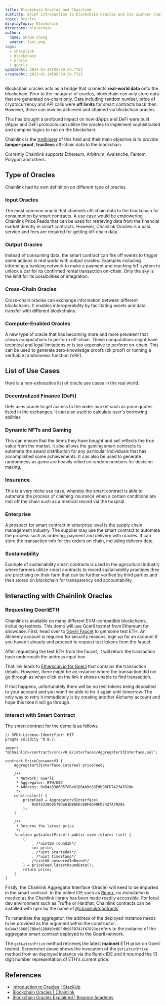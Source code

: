 ```yaml
---
title: Blockchain Oracles and Chainlink
subtitle: Brief introduction to blockchain oracles and its pioneer Chainlink with a demo
topic: Oracles
displayTopic: Blockchain
directory: blockchain
author:
  name: Shaun Chong
  avatar: levi.png
tags:
  - chainlink
  - blockchain
  - oracle
  - goerli
updatedAt: 2024-03-28T05:59:29.772Z
createdAt: 2023-01-14T05:59:29.772Z
---
```


Blockchain oracles acts as a bridge that connects **real-world data** onto the blockchain. Prior to the inaugural of oracles, blockchain can only store data that are generated on-chain only. Data including random number, price of cryptocurrency and API calls were **off limits** for smart contracts back then. However, these can now be achieved and attained via blockchain oracles.

This has brought a profound impact on how dApps and DeFi were built. dApps and DeFi protocols can utilize the oracles to implement sophisticated and complex logics to run on the blockchain.

Chainlink is the [trailblazer](https://www.prnewswire.com/news-releases/chainlink-awarded-as-technology-pioneer-by-world-economic-forum-301077216.html) of this field and their main objective is to provide **tamper-proof**, **trustless** off-chain data to the blockchain.

Currently Chainlink supports Ethereum, Arbitrum, Avalanche, Fantom, Polygon and others.

## Type of Oracles

Chainlink had its own definition on different type of oracles.

### Input Oracles

The most common oracle that channels off-chain data to the blockchain for consumption by smart contracts. A use case would be empowering Chainlink Price Feeds that can be used for retrieving data from the financial market directly in smart contracts. However, Chainlink Oracles is a paid service and fees are required for getting off-chain data.

### Output Oracles

Instead of consuming data, the smart contract can fire off events to trigger some actions in real world with output oracles. Examples including informing a banking network to make a payment and reaching IoT system to unlock a car for its confirmed rental transaction on-chain. Only the sky is the limit for its possibilities of integration.

### Cross-Chain Oracles

Cross-chain oracles can exchange information between different blockchains. It enables interoperability by facilitating assets and data transfer with different blockchains.

### Compute-Enabled Oracles

A new type of oracle that has becoming more and more prevalent that allows computations to perform off-chain. These computations might have technical and legal limitations or is too expensive to perform on-chain. This can be used to generate zero-knowledge proofs (zk proof) or running a verifiable randomness function (VRF).

## List of Use Cases

Here is a non-exhaustive list of oracle use cases in the real world.

### Decentralized Finance (DeFi)

DeFi uses oracle to get access to the wider market such as price quotes listed in the exchanges. It can also used to calculate user's borrowing abilities

### Dynamic NFTs and Gaming

This can ensure that the items they have bought and sell reflects the true value from the market. It also allows the gaming smart contracts to automate the award distribution for any particular individuals that has accomplished some achievements. It can also be used to generate randomness as game are heavily relied on random numbers for decision making.

### Insurance

This is a very niche use case, whereby the smart contract is able to automate the process of claiming insurance when a certain conditions are met off the chain such as a medical record via the hospital.

### Enterprise

A prospect for smart contract in enterprise level is the supply chain management industry. The supplier may use the smart contract to automate the process such as ordering, payment and delivery with oracles. It can store the transaction info for the orders on chain, including delivery date.

### Sustainability

Example of sustainability smart contracts is used in the agricultural industry where farmers utilize smart contracts to record sustainability practices they are practising on their farm that can be further verified by third parties and then stored on blockchain for transparency and accountability.

## Interacting with Chainlink Oracles

### Requesting GoerliETH

Chainlink is available on many different EVM-compatible blockchains, including testnets. This demo will use Goerli testnet from Ethereum for showcase. First, head over to [Goerli Faucet](https://goerlifaucet.com/) to get some test ETH. An Alchemy account is required for security reasons, sign up for an account if you haven't already and proceed to request test tokens from the faucet.

After requesting the test ETH from the faucet, it will return the transaction hash underneath the address input box.

<v-img src="blockchain-oracles-and-chainlink/goerli-faucet.png" alt="Goerli Faucet"></v-img>

That link leads to [Etherscan.io for Goerli](https://goerli.etherscan.io/) that contains the transaction details. However, there might be an instance where the transaction did not go through as when click on the link it shows unable to find transaction.

<v-img src="blockchain-oracles-and-chainlink/transaction-not-found.png" alt="Transaction not found"></v-img>

If that happens, unfortunately there will be no test tokens being deposited to your account and you won't be able to try it again until tomorrow. The only way to retry it immediately is by creating another Alchemy account and hope this time it will go through.

### Interact with Smart Contract

The smart contract for the demo is as follows.

```solidity
// SPDX-License-Identifier: MIT
pragma solidity ^0.8.7;

import "@chainlink/contracts/src/v0.8/interfaces/AggregatorV3Interface.sol";

contract PriceConsumerV3 {
    AggregatorV3Interface internal priceFeed;

    /**
     * Network: Goerli
     * Aggregator: ETH/USD
     * Address: 0xD4a33860578De61DBAbDc8BFdb98FD742fA7028e
     */
    constructor() {
        priceFeed = AggregatorV3Interface(
            0xD4a33860578De61DBAbDc8BFdb98FD742fA7028e
        );
    }

    /**
     * Returns the latest price
     */
    function getLatestPrice() public view returns (int) {
        (
            , /*uint80 roundID*/
            int price,
            , /*uint startedAt*/
            , /*uint timeStamp*/
            /*uint80 answeredInRound*/
        ) = priceFeed.latestRoundData();
        return price;
    }
}
```

Firstly, the Chainlink Aggregator Interface (Oracle) will need to be imported in the smart contract. In the online IDE such as [Remix](https://remix.ethereum.org/), _no installation_ is needed as the Chainlink library has been made readily accessible. For local dev environment such as Truffle or Hardhat, Chainlink contracts can be installed with npm by the name of [@chainlink/contracts](https://www.npmjs.com/package/@chainlink/contracts).

To instantiate the aggregator, the address of the deployed instance needs to be provided as the argument within the constructor. `0xD4a33860578De61DBAbDc8BFdb98FD742fA7028e` refers to the instance of the aggregator smart contract deployed to the Goerli network.

<v-img src="blockchain-oracles-and-chainlink/latest-eth-price.png" alt="Latest ETH Price" center></v-img>

The `getLatestPrice` method retrieves the latest **mainnet** ETH price on Goerli testnet. Screenshot above shows the invocation of the `getLatestPrice` method from an deployed instance via the Remix IDE and it returned the 13 digit number representation of ETH's current price.

## References

- [Introduction to Oracles | StackUp](https://app.stackup.dev/quest_page/introduction-to-oracles)
- [Blockchain Oracles | Chainlink](https://chain.link/education/blockchain-oracles)
- [Blockchain Oracles Explained | Binance Academy](https://academy.binance.com/en/articles/blockchain-oracles-explained)
